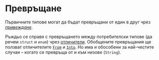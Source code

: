 # Превръщане

Първичните типове могат да бъдат превръщани от един в друг чрез *[привеждане]*.

Ръждьо се справя с превръщането между потребителски типове (да речем `struct` и
`enum`) чрез [отличители]. Обобщените превръщания ще ползват отличителите [`From`]
и [`Into`]. Но има и обособени за най-честите случаи – когато се превръща от и
към низове (`String`).

[привеждане]: types/cast.md
[отличители]: trait.md
[`From`]: https://doc.rust-lang.org/std/convert/trait.From.html
[`Into`]: https://doc.rust-lang.org/std/convert/trait.Into.html
